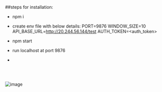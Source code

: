 ##steps for installation:

- npm i
- create env file with below details:
PORT=9876
WINDOW_SIZE=10
API_BASE_URL=http://20.244.56.144/test
AUTH_TOKEN=<auth_token>

- npm start
- run localhost at port 9876

- <br/><br/>

<br/>

![image](https://github.com/user-attachments/assets/68f4716d-37ca-427e-b4ba-ae4e1981e6e8)


